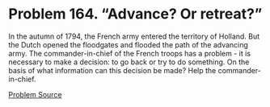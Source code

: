 # Problem 164. “Advance? Or retreat?”

In the autumn of 1794, the French army entered the territory of Holland. But the Dutch opened the floodgates and flooded the path of the advancing army. The commander-in-chief of the French troops has a problem - it is necessary to make a decision: to go back or try to do something. On the basis of what information can this decision be made? Help the commander-in-chief.

[Problem Source](https://www.trizland.ru/tasks/1540/)